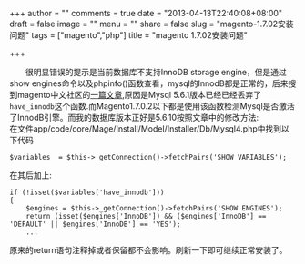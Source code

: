+++
author = ""
comments = true
date = "2013-04-13T22:40:08+08:00"
draft = false
image = ""
menu = ""
share = false
slug = "magento-1.7.02安装问题"
tags = ["magento","php"]
title = "magento 1.7.02安装问题"

+++

&emsp;&emsp;很明显错误的提示是当前数据库不支持InnoDB storage engine，但是通过show engines命令以及phpinfo()函数查看，mysql的InnodB都是正常的，后来搜到magento中文社区的[一篇文章](http://www.magentochina.org/blog/install-magento-on-mysql-5-6),原因是Mysql 5.6.1版本已经已经丢弃了`have_innodb`这个函数.而Magento1.7.0.2以下都是使用该函数检测Mysql是否激活了InnodB引擎。而我的数据库版本正好是5.6.10按照文章中的修改方法:    
在文件app/code/core/Mage/Install/Model/Installer/Db/Mysql4.php中找到以下代码    

	$variables  = $this->_getConnection()->fetchPairs('SHOW VARIABLES');
在其后加上:

	if (!isset($variables['have_innodb'])) 
	{
 		$engines = $this->_getConnection()->fetchPairs('SHOW ENGINES');        
 		return (isset($engines['InnoDB']) && ($engines['InnoDB'] == 'DEFAULT' || $engines['InnoDB'] == 'YES');
 		...
原来的return语句注释掉或者保留都不会影响。刷新一下即可继续正常安装了。


